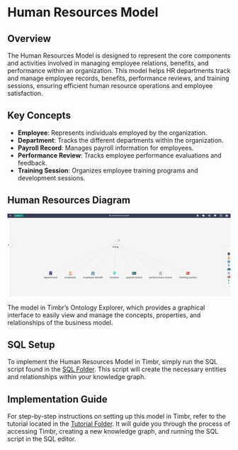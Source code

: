 # Human Resources Model

## Overview
The Human Resources Model is designed to represent the core components and activities involved in managing employee relations, benefits, and performance within an organization. This model helps HR departments track and manage employee records, benefits, performance reviews, and training sessions, ensuring efficient human resource operations and employee satisfaction.

## Key Concepts
- **Employee**: Represents individuals employed by the organization.
- **Department**: Tracks the different departments within the organization.
- **Payroll Record**: Manages payroll information for employees.
- **Performance Review**: Tracks employee performance evaluations and feedback.
- **Training Session**: Organizes employee training programs and development sessions.

## Human Resources Diagram

![Attached Image of Model](./model.png)

The model in Timbr’s Ontology Explorer, which provides a graphical interface to easily view and manage the concepts, properties, and relationships of the business model.

## SQL Setup
To implement the Human Resources Model in Timbr, simply run the SQL script found in the [SQL Folder](./sql). This script will create the necessary entities and relationships within your knowledge graph.

## Implementation Guide
For step-by-step instructions on setting up this model in Timbr, refer to the tutorial located in the [Tutorial Folder](./tutorial). It will guide you through the process of accessing Timbr, creating a new knowledge graph, and running the SQL script in the SQL editor.
